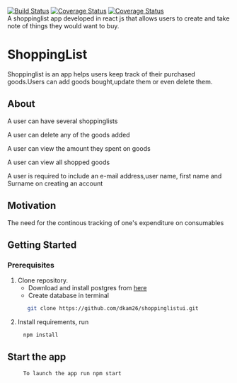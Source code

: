 [![Build Status](https://travis-ci.org/dkam26/shoppinglistui.svg?branch=develop)](https://travis-ci.org/dkam26/shoppinglistui)
[![Coverage Status](https://coveralls.io/repos/github/dkam26/shoppinglistui/badge.svg?branch=develop)](https://coveralls.io/github/dkam26/shoppinglistui?branch=develop)
[![Coverage Status](https://coveralls.io/repos/github/dkam26/shoppinglistui/badge.svg?branch=develop)](https://coveralls.io/github/dkam26/shoppinglistui?branch=develop)
<br/>
A shoppinglist app developed in react js that allows users to create and take note of things they would want to buy.

# ShoppingList
Shoppinglist is an app helps users keep track of their purchased goods.Users can add goods bought,update them or even delete them.

## About
A user can have several shoppinglists

A user can delete any of the goods added

A user can view the amount they spent on goods

A user can view all shopped goods

A user is required to include an e-mail address,user name, first name and Surname on creating an account


## Motivation

The need for the continous tracking of one's expenditure on consumables



## Getting Started

### Prerequisites
1. Clone repository.
   - Download and install postgres from [here](https://www.postgresql.org/download/)
   - Create database in terminal
   ```sh
      git clone https://github.com/dkam26/shoppinglistui.git
   ```
2. Install requirements, run 
```sh
     npm install
```
## Start the app
```sh
     To launch the app run npm start
```
